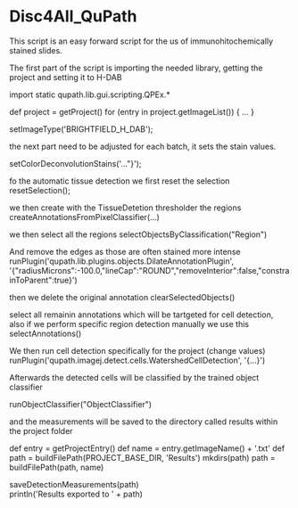 # Disc4All_QuPath

This script is an easy forward script for the us of immunohitochemically stained slides. 

The first part of the script is importing the needed library, getting the project and setting it to H-DAB
  
  import static qupath.lib.gui.scripting.QPEx.*

  def project = getProject()
  for (entry in project.getImageList()) {
      ...
  }

  setImageType('BRIGHTFIELD_H_DAB');

the next part need to be adjusted for each batch, it sets the stain values. 
  
  setColorDeconvolutionStains('..."}');
  
fo the automatic tissue detection we first reset the selection
  resetSelection();

we then create with the TissueDetetion thresholder the regions
  createAnnotationsFromPixelClassifier(...)

we then select all the regions
  selectObjectsByClassification("Region")

And remove the edges as those are often stained more intense
  runPlugin('qupath.lib.plugins.objects.DilateAnnotationPlugin', '{"radiusMicrons":-100.0,"lineCap":"ROUND","removeInterior":false,"constrainToParent":true}')

then we delete the original annotation
  clearSelectedObjects()  

select all remainin annotations which will be tartgeted for cell detection, also if we perform specific region detection manually we use this
  selectAnnotations()  

We then run cell detection specifically for the project (change values)
  runPlugin('qupath.imagej.detect.cells.WatershedCellDetection',       '{...}')

Afterwards the detected cells will be classified by the trained object classifier

  runObjectClassifier("ObjectClassifier")

and the measurements will be saved to the directory called results within the project folder

  def entry = getProjectEntry()
  def name = entry.getImageName() + '.txt'
  def path = buildFilePath(PROJECT_BASE_DIR, 'Results')
  mkdirs(path)
  path = buildFilePath(path, name)

  saveDetectionMeasurements(path)		
  println('Results exported to ' + path)


